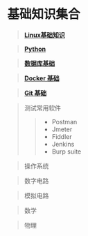 # 基础知识集合

> [**Linux基础知识**](/basedata/linux_lraen.md)

> [**Python**](/basedata/base_python.md)

> [**数据库基础**](/basedata/datalearn.md)

> [**Docker 基础**](/basedata/dockerLearn.md)

> [**Git 基础**](/basedata/gitlearn.md)

>测试常用软件
>> * Postman
>> * Jmeter
>> * Fiddler
>> * Jenkins
>> * Burp suite


> 操作系统

> 数字电路

> 模拟电路

> 数学

> 物理